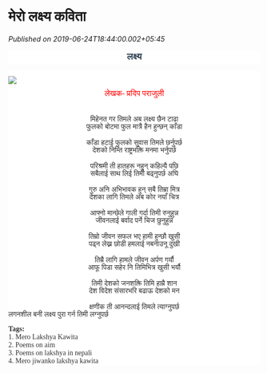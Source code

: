 # मेरो लक्ष्य कविता

*Published on 2019-06-24T18:44:00.002+05:45*

<h2 style="background-color: white; color: #2c3e50; font-family: Oswald; line-height: 1.3em; margin: 10px 0px 15px; outline: 0px; padding: 0px; position: relative; text-align: center; text-transform: uppercase; transition: all 0.3s ease 0s;">
<span style="margin: 0px; outline: 0px; padding: 0px; transition: all 0.3s ease 0s;"><span style="font-family: "mangal" , serif; margin: 0px; outline: 0px; padding: 0px; transition: all 0.3s ease 0s;"><span style="font-size: large;"><b>लक्ष्य</b></span></span></span></h2>
<div class="separator" style="background-color: white; clear: both; color: #2e2e2e; font-family: "Open Sans", sans-serif; font-size: 14px; margin: 0px; outline: 0px; padding: 0px; text-align: center; transition: all 0.3s ease 0s;">
<a href="https://blogger.googleusercontent.com/img/b/R29vZ2xl/AVvXsEh_LpyW5cDEKXszGOUPiRWZE_JhZq6b4ulBKqSuBMOxhVoP6wXXxisD9esBzDU9bUdWiF-xGrjsYqEj6de2u_bO7zDaWGlDKZB8YPBsUsng-wzSVGHKe8Iui2S2QiAM1HqY_3ygnsBPjG8/s1600/aim-in-life-1.jpg" style="color: black; margin-bottom: 0px; margin-left: 0px !important; margin-right: 0px !important; margin-top: 0px; margin: 0px; outline: 0px; padding: 0px; text-decoration-line: none; transition: all 0.3s ease 0s;"><img border="0" data-original-height="194" data-original-width="259" src="https://blogger.googleusercontent.com/img/b/R29vZ2xl/AVvXsEh_LpyW5cDEKXszGOUPiRWZE_JhZq6b4ulBKqSuBMOxhVoP6wXXxisD9esBzDU9bUdWiF-xGrjsYqEj6de2u_bO7zDaWGlDKZB8YPBsUsng-wzSVGHKe8Iui2S2QiAM1HqY_3ygnsBPjG8/s1600/aim-in-life-1.jpg" style="border: none; margin: 0px auto; max-width: 100%; outline: 0px; padding: 10px 0px; position: relative; transition: all 0.3s ease 0s; vertical-align: middle;" /></a></div>
<div style="background-color: white; margin: 0px; outline: 0px; padding: 0px; transition: all 0.3s ease 0s;">
<div style="margin: 0px; outline: 0px; padding: 0px; text-align: center; transition: all 0.3s ease 0s;"><span style="color: red; font-family: mangal, serif; font-size: medium;">लेखक- प्रदिप पराजुली</span></div>
</div>
<div class="MsoNormal" style="background-color: white; color: #2e2e2e; font-family: "Open Sans", sans-serif; font-size: 14px; margin: 0px; outline: 0px; padding: 0px; transition: all 0.3s ease 0s;">
<div style="margin: 0px; outline: 0px; padding: 0px; text-align: center; transition: all 0.3s ease 0s;">
<span lang="NE" style="font-family: "mangal" , serif; font-size: 10pt; line-height: 14.2667px; margin: 0px; outline: 0px; padding: 0px; transition: all 0.3s ease 0s;"><br style="outline: 0px; transition: all 0.3s ease 0s;" /></span></div>
</div>
<div class="MsoNormal" style="background-color: white; color: #2e2e2e; font-family: "Open Sans", sans-serif; font-size: 14px; margin: 0px; outline: 0px; padding: 0px; transition: all 0.3s ease 0s;">
<div style="margin: 0px; outline: 0px; padding: 0px; text-align: center; transition: all 0.3s ease 0s;">
<span lang="NE" style="font-family: "mangal" , serif; font-size: 10pt; line-height: 14.2667px; margin: 0px; outline: 0px; padding: 0px; transition: all 0.3s ease 0s;"><br style="outline: 0px; transition: all 0.3s ease 0s;" /></span></div>
</div>
<div class="MsoNormal" style="background-color: white; color: #2e2e2e; font-family: "Open Sans", sans-serif; font-size: 14px; margin: 0px; outline: 0px; padding: 0px; transition: all 0.3s ease 0s;">
<div style="margin: 0px; outline: 0px; padding: 0px; text-align: center; transition: all 0.3s ease 0s;">
<span style="font-family: "georgia" , "times new roman" , serif; margin: 0px; outline: 0px; padding: 0px; transition: all 0.3s ease 0s;"><span lang="NE" style="line-height: 14.98px; margin: 0px; outline: 0px; padding: 0px; transition: all 0.3s ease 0s;">मिहेनत गर तिमले अब लक्ष्य छैन टाढा</span><o:p style="outline: 0px; transition: all 0.3s ease 0s;"></o:p></span></div>
</div>
<div class="MsoNormal" style="background-color: white; color: #2e2e2e; font-family: "Open Sans", sans-serif; font-size: 14px; margin: 0px; outline: 0px; padding: 0px; transition: all 0.3s ease 0s;">
<div style="margin: 0px; outline: 0px; padding: 0px; text-align: center; transition: all 0.3s ease 0s;">
<span style="font-family: "georgia" , "times new roman" , serif; margin: 0px; outline: 0px; padding: 0px; transition: all 0.3s ease 0s;"><span lang="NE" style="line-height: 14.98px; margin: 0px; outline: 0px; padding: 0px; transition: all 0.3s ease 0s;">फुलको बोटमा फुल मात्रै हैन हुन्छन् काँडा</span><o:p style="outline: 0px; transition: all 0.3s ease 0s;"></o:p></span></div>
</div>
<div class="MsoNormal" style="background-color: white; color: #2e2e2e; font-family: "Open Sans", sans-serif; font-size: 14px; margin: 0px; outline: 0px; padding: 0px; transition: all 0.3s ease 0s;">
<div style="margin: 0px; outline: 0px; padding: 0px; text-align: center; transition: all 0.3s ease 0s;">
<br style="outline: 0px; transition: all 0.3s ease 0s;" /></div>
</div>
<div class="MsoNormal" style="background-color: white; color: #2e2e2e; font-family: "Open Sans", sans-serif; font-size: 14px; margin: 0px; outline: 0px; padding: 0px; transition: all 0.3s ease 0s;">
<div style="margin: 0px; outline: 0px; padding: 0px; text-align: center; transition: all 0.3s ease 0s;">
<span style="font-family: "georgia" , "times new roman" , serif; margin: 0px; outline: 0px; padding: 0px; transition: all 0.3s ease 0s;"><span lang="NE" style="line-height: 14.98px; margin: 0px; outline: 0px; padding: 0px; transition: all 0.3s ease 0s;">काँडा हटाई फुलको सुवास तिमले छर्नुपर्छ</span><o:p style="outline: 0px; transition: all 0.3s ease 0s;"></o:p></span></div>
</div>
<div class="MsoNormal" style="background-color: white; color: #2e2e2e; font-family: "Open Sans", sans-serif; font-size: 14px; margin: 0px; outline: 0px; padding: 0px; transition: all 0.3s ease 0s;">
<div style="margin: 0px; outline: 0px; padding: 0px; text-align: center; transition: all 0.3s ease 0s;">
<span style="font-family: "georgia" , "times new roman" , serif; margin: 0px; outline: 0px; padding: 0px; transition: all 0.3s ease 0s;"><span lang="NE" style="line-height: 14.98px; margin: 0px; outline: 0px; padding: 0px; transition: all 0.3s ease 0s;">देशको निम्ति राष्ट्रभक्ति मनमा भर्नुपर्छ</span><o:p style="outline: 0px; transition: all 0.3s ease 0s;"></o:p></span></div>
</div>
<div class="MsoNormal" style="background-color: white; color: #2e2e2e; font-family: "Open Sans", sans-serif; font-size: 14px; margin: 0px; outline: 0px; padding: 0px; transition: all 0.3s ease 0s;">
<div style="margin: 0px; outline: 0px; padding: 0px; text-align: center; transition: all 0.3s ease 0s;">
<br style="outline: 0px; transition: all 0.3s ease 0s;" /></div>
</div>
<div class="MsoNormal" style="background-color: white; color: #2e2e2e; font-family: "Open Sans", sans-serif; font-size: 14px; margin: 0px; outline: 0px; padding: 0px; transition: all 0.3s ease 0s;">
<div style="margin: 0px; outline: 0px; padding: 0px; text-align: center; transition: all 0.3s ease 0s;">
<span style="font-family: "georgia" , "times new roman" , serif; margin: 0px; outline: 0px; padding: 0px; transition: all 0.3s ease 0s;"><span lang="NE" style="line-height: 14.98px; margin: 0px; outline: 0px; padding: 0px; transition: all 0.3s ease 0s;">परिश्रमी ती हातहरू नहुन् कहिल्यै पछि</span><o:p style="outline: 0px; transition: all 0.3s ease 0s;"></o:p></span></div>
</div>
<div class="MsoNormal" style="background-color: white; color: #2e2e2e; font-family: "Open Sans", sans-serif; font-size: 14px; margin: 0px; outline: 0px; padding: 0px; transition: all 0.3s ease 0s;">
<div style="margin: 0px; outline: 0px; padding: 0px; text-align: center; transition: all 0.3s ease 0s;">
<span style="font-family: "georgia" , "times new roman" , serif; margin: 0px; outline: 0px; padding: 0px; transition: all 0.3s ease 0s;"><span lang="NE" style="line-height: 14.98px; margin: 0px; outline: 0px; padding: 0px; transition: all 0.3s ease 0s;">सबैलाई साथ लिई तिमी बढ्नुपर्छ अघि</span><o:p style="outline: 0px; transition: all 0.3s ease 0s;"></o:p></span></div>
</div>
<div class="MsoNormal" style="background-color: white; color: #2e2e2e; font-family: "Open Sans", sans-serif; font-size: 14px; margin: 0px; outline: 0px; padding: 0px; transition: all 0.3s ease 0s;">
<div style="margin: 0px; outline: 0px; padding: 0px; text-align: center; transition: all 0.3s ease 0s;">
<br style="outline: 0px; transition: all 0.3s ease 0s;" /></div>
</div>
<div class="MsoNormal" style="background-color: white; color: #2e2e2e; font-family: "Open Sans", sans-serif; font-size: 14px; margin: 0px; outline: 0px; padding: 0px; transition: all 0.3s ease 0s;">
<div style="margin: 0px; outline: 0px; padding: 0px; text-align: center; transition: all 0.3s ease 0s;">
<span style="font-family: "georgia" , "times new roman" , serif; margin: 0px; outline: 0px; padding: 0px; transition: all 0.3s ease 0s;"><span lang="NE" style="line-height: 14.98px; margin: 0px; outline: 0px; padding: 0px; transition: all 0.3s ease 0s;">गुरु अनि अभिभावक हुन् सबै तिम्रा मित्र</span><o:p style="outline: 0px; transition: all 0.3s ease 0s;"></o:p></span></div>
</div>
<div class="MsoNormal" style="background-color: white; color: #2e2e2e; font-family: "Open Sans", sans-serif; font-size: 14px; margin: 0px; outline: 0px; padding: 0px; transition: all 0.3s ease 0s;">
<div style="margin: 0px; outline: 0px; padding: 0px; text-align: center; transition: all 0.3s ease 0s;">
<span style="font-family: "georgia" , "times new roman" , serif; margin: 0px; outline: 0px; padding: 0px; transition: all 0.3s ease 0s;"><span lang="NE" style="line-height: 14.98px; margin: 0px; outline: 0px; padding: 0px; transition: all 0.3s ease 0s;">देशका लागि तिमले अब कोर नयाँ चित्र</span><o:p style="outline: 0px; transition: all 0.3s ease 0s;"></o:p></span></div>
</div>
<div class="MsoNormal" style="background-color: white; color: #2e2e2e; font-family: "Open Sans", sans-serif; font-size: 14px; margin: 0px; outline: 0px; padding: 0px; transition: all 0.3s ease 0s;">
<div style="margin: 0px; outline: 0px; padding: 0px; text-align: center; transition: all 0.3s ease 0s;">
<br style="outline: 0px; transition: all 0.3s ease 0s;" /></div>
</div>
<div class="MsoNormal" style="background-color: white; color: #2e2e2e; font-family: "Open Sans", sans-serif; font-size: 14px; margin: 0px; outline: 0px; padding: 0px; transition: all 0.3s ease 0s;">
<div style="margin: 0px; outline: 0px; padding: 0px; text-align: center; transition: all 0.3s ease 0s;">
<span style="font-family: "georgia" , "times new roman" , serif; margin: 0px; outline: 0px; padding: 0px; transition: all 0.3s ease 0s;"><span lang="NE" style="line-height: 14.98px; margin: 0px; outline: 0px; padding: 0px; transition: all 0.3s ease 0s;">आफ्नो मान्छेले गाली गर्दा तिमी रुनुहुन्न</span><o:p style="outline: 0px; transition: all 0.3s ease 0s;"></o:p></span></div>
</div>
<div class="MsoNormal" style="background-color: white; color: #2e2e2e; font-family: "Open Sans", sans-serif; font-size: 14px; margin: 0px; outline: 0px; padding: 0px; transition: all 0.3s ease 0s;">
<div style="margin: 0px; outline: 0px; padding: 0px; text-align: center; transition: all 0.3s ease 0s;">
<span style="font-family: "georgia" , "times new roman" , serif; margin: 0px; outline: 0px; padding: 0px; transition: all 0.3s ease 0s;"><span lang="NE" style="line-height: 14.98px; margin: 0px; outline: 0px; padding: 0px; transition: all 0.3s ease 0s;">जीवनलाई बर्वाद पर्ने चिज छुनुहुन्न</span><o:p style="outline: 0px; transition: all 0.3s ease 0s;"></o:p></span></div>
</div>
<div class="MsoNormal" style="background-color: white; color: #2e2e2e; font-family: "Open Sans", sans-serif; font-size: 14px; margin: 0px; outline: 0px; padding: 0px; transition: all 0.3s ease 0s;">
<div style="margin: 0px; outline: 0px; padding: 0px; text-align: center; transition: all 0.3s ease 0s;">
<br style="outline: 0px; transition: all 0.3s ease 0s;" /></div>
</div>
<div class="MsoNormal" style="background-color: white; color: #2e2e2e; font-family: "Open Sans", sans-serif; font-size: 14px; margin: 0px; outline: 0px; padding: 0px; transition: all 0.3s ease 0s;">
<div style="margin: 0px; outline: 0px; padding: 0px; text-align: center; transition: all 0.3s ease 0s;">
<span style="font-family: "georgia" , "times new roman" , serif; margin: 0px; outline: 0px; padding: 0px; transition: all 0.3s ease 0s;"><span lang="NE" style="line-height: 14.98px; margin: 0px; outline: 0px; padding: 0px; transition: all 0.3s ease 0s;">तिम्रो जीवन सफल भए हामी हुन्छौ खुसी</span><o:p style="outline: 0px; transition: all 0.3s ease 0s;"></o:p></span></div>
</div>
<div class="MsoNormal" style="background-color: white; color: #2e2e2e; font-family: "Open Sans", sans-serif; font-size: 14px; margin: 0px; outline: 0px; padding: 0px; transition: all 0.3s ease 0s;">
<div style="margin: 0px; outline: 0px; padding: 0px; text-align: center; transition: all 0.3s ease 0s;">
<span style="font-family: "georgia" , "times new roman" , serif; margin: 0px; outline: 0px; padding: 0px; transition: all 0.3s ease 0s;"><span lang="NE" style="line-height: 14.98px; margin: 0px; outline: 0px; padding: 0px; transition: all 0.3s ease 0s;">पढ्न लेख्न छोडी हमलाई नबनाउनू दुखी</span><o:p style="outline: 0px; transition: all 0.3s ease 0s;"></o:p></span></div>
</div>
<div class="MsoNormal" style="background-color: white; color: #2e2e2e; font-family: "Open Sans", sans-serif; font-size: 14px; margin: 0px; outline: 0px; padding: 0px; transition: all 0.3s ease 0s;">
<div style="margin: 0px; outline: 0px; padding: 0px; text-align: center; transition: all 0.3s ease 0s;">
<br style="outline: 0px; transition: all 0.3s ease 0s;" /></div>
</div>
<div class="MsoNormal" style="background-color: white; color: #2e2e2e; font-family: "Open Sans", sans-serif; font-size: 14px; margin: 0px; outline: 0px; padding: 0px; transition: all 0.3s ease 0s;">
<div style="margin: 0px; outline: 0px; padding: 0px; text-align: center; transition: all 0.3s ease 0s;">
<span style="font-family: "georgia" , "times new roman" , serif; margin: 0px; outline: 0px; padding: 0px; transition: all 0.3s ease 0s;"><span lang="NE" style="line-height: 14.98px; margin: 0px; outline: 0px; padding: 0px; transition: all 0.3s ease 0s;">तिम्रै लागि हामले जीवन अर्पण गर्यौ</span><o:p style="outline: 0px; transition: all 0.3s ease 0s;"></o:p></span></div>
</div>
<div class="MsoNormal" style="background-color: white; color: #2e2e2e; font-family: "Open Sans", sans-serif; font-size: 14px; margin: 0px; outline: 0px; padding: 0px; transition: all 0.3s ease 0s;">
<div style="margin: 0px; outline: 0px; padding: 0px; text-align: center; transition: all 0.3s ease 0s;">
<span style="font-family: "georgia" , "times new roman" , serif; margin: 0px; outline: 0px; padding: 0px; transition: all 0.3s ease 0s;"><span lang="NE" style="line-height: 14.98px; margin: 0px; outline: 0px; padding: 0px; transition: all 0.3s ease 0s;">आफू पिडा सहेर नि तिमिभित्र खुसी भर्यौ</span><o:p style="outline: 0px; transition: all 0.3s ease 0s;"></o:p></span></div>
</div>
<div class="MsoNormal" style="background-color: white; color: #2e2e2e; font-family: "Open Sans", sans-serif; font-size: 14px; margin: 0px; outline: 0px; padding: 0px; transition: all 0.3s ease 0s;">
<div style="margin: 0px; outline: 0px; padding: 0px; text-align: center; transition: all 0.3s ease 0s;">
<br style="outline: 0px; transition: all 0.3s ease 0s;" /></div>
</div>
<div class="MsoNormal" style="background-color: white; color: #2e2e2e; font-family: "Open Sans", sans-serif; font-size: 14px; margin: 0px; outline: 0px; padding: 0px; transition: all 0.3s ease 0s;">
<div style="margin: 0px; outline: 0px; padding: 0px; text-align: center; transition: all 0.3s ease 0s;">
<span style="font-family: "georgia" , "times new roman" , serif; margin: 0px; outline: 0px; padding: 0px; transition: all 0.3s ease 0s;"><span lang="NE" style="line-height: 14.98px; margin: 0px; outline: 0px; padding: 0px; transition: all 0.3s ease 0s;">तिमी देशको जनशक्ति तिमि हाम्रै शान</span><o:p style="outline: 0px; transition: all 0.3s ease 0s;"></o:p></span></div>
</div>
<div class="MsoNormal" style="background-color: white; color: #2e2e2e; font-family: "Open Sans", sans-serif; font-size: 14px; margin: 0px; outline: 0px; padding: 0px; transition: all 0.3s ease 0s;">
<div style="margin: 0px; outline: 0px; padding: 0px; text-align: center; transition: all 0.3s ease 0s;">
<span style="font-family: "georgia" , "times new roman" , serif; margin: 0px; outline: 0px; padding: 0px; transition: all 0.3s ease 0s;"><span lang="NE" style="line-height: 14.98px; margin: 0px; outline: 0px; padding: 0px; transition: all 0.3s ease 0s;">देश विदेश संसारभरि बढाऊ देशको मन</span><o:p style="outline: 0px; transition: all 0.3s ease 0s;"></o:p></span></div>
</div>
<div class="MsoNormal" style="background-color: white; color: #2e2e2e; font-family: "Open Sans", sans-serif; font-size: 14px; margin: 0px; outline: 0px; padding: 0px; text-align: justify; transition: all 0.3s ease 0s;">
<div style="margin: 0px; outline: 0px; padding: 0px; text-align: center; transition: all 0.3s ease 0s;">
<br style="outline: 0px; transition: all 0.3s ease 0s;" /></div>
</div>
<div class="MsoNormal" style="background-color: white; color: #2e2e2e; font-family: "Open Sans", sans-serif; font-size: 14px; margin: 0px; outline: 0px; padding: 0px; text-align: justify; transition: all 0.3s ease 0s;">
<div style="margin: 0px; outline: 0px; padding: 0px; text-align: center; transition: all 0.3s ease 0s;">
<span style="font-family: "georgia" , "times new roman" , serif; margin: 0px; outline: 0px; padding: 0px; transition: all 0.3s ease 0s;"><span lang="NE" style="line-height: 14.98px; margin: 0px; outline: 0px; padding: 0px; transition: all 0.3s ease 0s;">क्षणीक ती आनन्दलाई तिमले त्याग्नुपर्छ</span><o:p style="outline: 0px; transition: all 0.3s ease 0s;"></o:p></span></div>
</div>
<div class="MsoNormal" style="background-color: white; color: #2e2e2e; font-size: 14px; margin: 0px; outline: 0px; padding: 0px; text-align: justify; transition: all 0.3s ease 0s;">
<div style="font-family: "Open Sans", sans-serif; margin: 0px; outline: 0px; padding: 0px; text-align: center; transition: all 0.3s ease 0s;">
<span lang="NE" style="line-height: 14.98px; margin: 0px; outline: 0px; padding: 0px; transition: all 0.3s ease 0s;"><span style="font-family: "georgia" , "times new roman" , serif; margin: 0px; outline: 0px; padding: 0px; transition: all 0.3s ease 0s;">लगनशील बनी लक्ष्य पुरा गर्न तिमी लग्नुपर्छ</span></span></div><div style="font-family: "Open Sans", sans-serif; margin: 0px; outline: 0px; padding: 0px; text-align: center; transition: all 0.3s ease 0s;"><span lang="NE" style="line-height: 14.98px; margin: 0px; outline: 0px; padding: 0px; transition: all 0.3s ease 0s;"><span style="font-family: "georgia" , "times new roman" , serif; margin: 0px; outline: 0px; padding: 0px; transition: all 0.3s ease 0s;"><br /></span></span></div><div style="margin: 0px; outline: 0px; padding: 0px; text-align: left; transition: all 0.3s ease 0s;"><span style="font-family: georgia, times new roman, serif;"><b>Tags:</b></span></div><div style="margin: 0px; outline: 0px; padding: 0px; text-align: left; transition: all 0.3s ease 0s;"><span style="font-family: georgia, times new roman, serif;">1. Mero Lakshya Kawita</span></div><div style="margin: 0px; outline: 0px; padding: 0px; text-align: left; transition: all 0.3s ease 0s;"><span style="font-family: georgia, times new roman, serif;">2. Poems on aim</span></div><div style="margin: 0px; outline: 0px; padding: 0px; text-align: left; transition: all 0.3s ease 0s;"><span style="font-family: georgia, times new roman, serif;">3. Poems on lakshya in nepali</span></div><div style="margin: 0px; outline: 0px; padding: 0px; text-align: left; transition: all 0.3s ease 0s;"><span style="font-family: georgia, times new roman, serif;">4. Mero jiwanko lakshya kawita</span></div>
</div>
